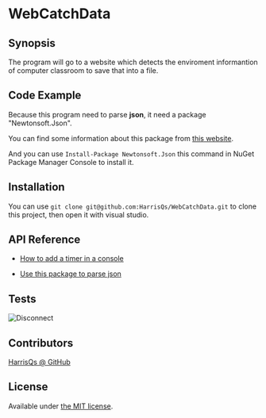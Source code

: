 # WebCatchData

## Synopsis

The program will go to a website which detects the enviroment informantion of computer classroom to save that into a file.

## Code Example

Because this program need to parse **json**, it need a package "Newtonsoft.Json".

You can find some information about this package from [this website](http://www.newtonsoft.com/json).

And you can use `Install-Package Newtonsoft.Json` this command in NuGet Package Manager Console to install it.

## Installation

You can use `git clone git@github.com:HarrisQs/WebCatchData.git` to clone this project, then open it with visual studio.

## API Reference

* [How to add a timer in a console](https://msdn.microsoft.com/zh-tw/library/system.timers.timer.elapsed(v=vs.110).aspx)

* [Use this package to parse json](http://www.newtonsoft.com/json)

## Tests

![Disconnect](https://github.com/HarrisQs/WebCatchData/blob/master/Picture/Disconnect.PNG)


## Contributors

[HarrisQs @ GitHub ](https://github.com/HarrisQs)

## License

Available under [the MIT license](https://mths.be/mit).